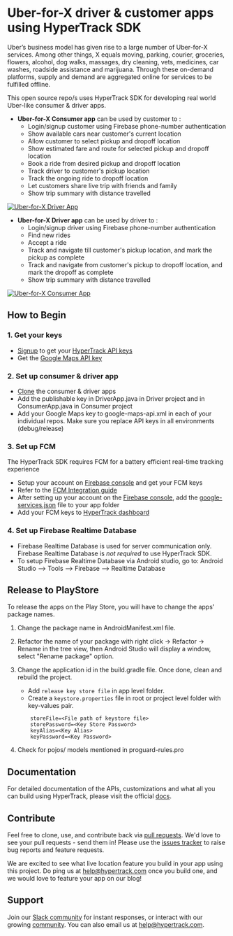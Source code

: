 # Uber-for-X driver & customer apps using HyperTrack SDK

Uber’s business model has given rise to a large number of Uber-for-X services. Among other things, X equals moving, parking, courier, groceries, flowers, alcohol, dog walks, massages, dry cleaning, vets, medicines, car washes, roadside assistance and marijuana. Through these on-demand platforms, supply and demand are aggregated online for services to be fulfilled offline.

This open source repo/s uses HyperTrack SDK for developing real world Uber-like consumer & driver apps. 

 - **Uber-for-X Consumer app** can be used by customer to :
      - Login/signup customer using Firebase phone-number authentication
      - Show available cars near customer's current location
      - Allow customer to select pickup and dropoff location
      - Show estimated fare and route for selected pickup and dropoff location
      - Book a ride from desired pickup and dropoff location
      - Track driver to customer's pickup location
      - Track the ongoing ride to dropoff location
      - Let customers share live trip with friends and family
      - Show trip summary with distance travelled
      
[![Uber-for-X Driver App](https://img.youtube.com/vi/3R9GDQitt40/0.jpg)](https://www.youtube.com/watch?v=3R9GDQitt40)

- **Uber-for-X Driver app** can be used by driver to :
     - Login/signup driver using Firebase phone-number authentication
     - Find new rides
     - Accept a ride
     - Track and navigate till customer's pickup location, and mark the pickup as complete
     - Track and navigate from customer's pickup to dropoff location, and mark the dropoff as complete
     - Show trip summary with distance travelled

[![Uber-for-X Consumer App](https://img.youtube.com/vi/1qMFP5w32GY/0.jpg)](https://www.youtube.com/watch?v=1qMFP5w32GY)

## How to Begin

### 1. Get your keys
 - [Signup](https://www.hypertrack.com/signup?utm_source=github&utm_campaign=uber_for_x_android) to get your [HyperTrack API keys](https://dashboard.hypertrack.com/settings)
 - Get the [Google Maps API key](https://developers.google.com/maps/documentation/android-api/signup)

### 2. Set up consumer & driver app
 - [Clone](https://github.com/hypertrack/uberx_android.git) the consumer & driver apps
 - Add the publishable key in DriverApp.java in Driver project and in ConsumerApp.java in Consumer project
 - Add your Google Maps key to google-maps-api.xml in each of your individual repos. Make sure you replace API keys in all environments (debug/release)

### 3. Set up FCM
The HyperTrack SDK requires FCM for a battery efficient real-time tracking experience
 - Setup your account on [Firebase console](https://console.firebase.google.com/) and get your FCM keys
 - Refer to the [FCM Integration guide](https://docs.hypertrack.com/sdks/android/gcm-integration.html#locate-your-gcmfcm-key)
 - After setting up your account on the [Firebase console](https://console.firebase.google.com), add the [google-services.json](https://support.google.com/firebase/answer/7015592) file to your app folder
 - Add your FCM keys to [HyperTrack dashboard](https://dashboard.hypertrack.com/settings)

### 4. Set up Firebase Realtime Database
 - Firebase Realtime Database is used for server communication only. Firebase Realtime Database is _not required_ to use HyperTrack SDK. 
 - To setup Firebase Realtime Database via Android studio, go to: Android Studio --> Tools --> Firebase --> Realtime Database

## Release to PlayStore
To release the apps on the Play Store, you will have to change the apps' package names.

1. Change the package name in AndroidManifest.xml file.

2. Refactor the name of your package with right click → Refactor → Rename in the tree view, then Android Studio will display a window, select "Rename package" option.

3. Change the application id in the build.gradle file. Once done, clean and rebuild the project.
   - Add `release key store file` in app level folder.
   - Create a `keystore.properties` file in root or project level folder with key-values pair.
    ```properties
        storeFile=<File path of keystore file>
        storePassword=<Key Store Password>
        keyAlias=<Key Alias>
        keyPassword=<Key Password>
   ```
4. Check for pojos/ models mentioned in proguard-rules.pro

## Documentation
For detailed documentation of the APIs, customizations and what all you can build using HyperTrack, please visit the official [docs](https://www.hypertrack.com/docs).

## Contribute
Feel free to clone, use, and contribute back via [pull requests](https://help.github.com/articles/about-pull-requests/). We'd love to see your pull requests - send them in! Please use the [issues tracker](https://github.com/hypertrack/uberx-android/issues) to raise bug reports and feature requests.

We are excited to see what live location feature you build in your app using this project. Do ping us at help@hypertrack.com once you build one, and we would love to feature your app on our blog!

## Support
Join our [Slack community](http://slack.hypertrack.com) for instant responses, or interact with our growing [community](https://community.hypertrack.com). You can also email us at help@hypertrack.com.
